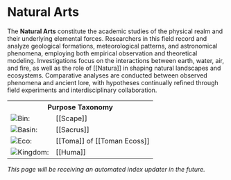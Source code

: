 <!-- wiki-header-section:start -->
# Natural Arts



The **Natural Arts** constitute the academic studies of the physical realm and their underlying elemental forces. Researchers in this field record and analyze geological formations, meteorological patterns, and astronomical phenomena, employing both empirical observation and theoretical modeling. Investigations focus on the interactions between earth, water, air, and fire, as well as the role of [[Natura]] in shaping natural landscapes and ecosystems. Comparative analyses are conducted between observed phenomena and ancient lore, with hypotheses continually refined through field experiments and interdisciplinary collaboration.

<!-- wiki-header-section:end -->

<!-- taxonomy-table-section:start -->
<div class="taxonomy-table">
  <table>
    <tr>
      <th colspan="3">Purpose Taxonomy</th>
    </tr>
    <tr>
      <td class="taxon-label"><img src="svg/bin.svg" class="taxon-icon">Bin:</td>
      <td class="taxon-content" colspan="2">[[Scape]]</td>
    </tr>
    <tr>
      <td class="taxon-label"><img src="svg/basin.svg" class="taxon-icon">Basin:</td>
      <td class="taxon-content" colspan="2">[[Sacrus]]</td>
    </tr>
    <tr>
      <td class="taxon-label"><img src="svg/eco.svg" class="taxon-icon">Eco:</td>
      <td class="taxon-content" colspan="2">[[Toma]] of [[Toman Ecoss]]</td>
    </tr>
    <tr>
      <td class="taxon-label"><img src="svg/kingdom.svg" class="taxon-icon">Kingdom:</td>
      <td class="taxon-content" colspan="2">[[Huma]]</td>
    </tr>
  </table>
</div>
<!-- taxonomy-table-section:end -->

*This page will be receiving an automated index updater in the future.*